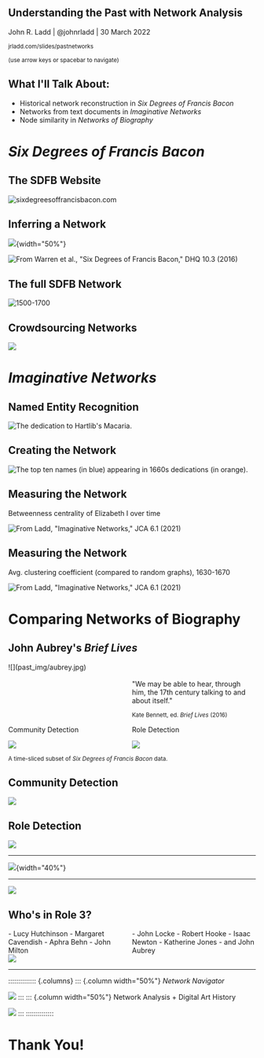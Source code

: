 ## Understanding the Past with Network Analysis

John R. Ladd | @johnrladd | 30 March 2022

<small>jrladd.com/slides/pastnetworks</small>

<small>(use arrow keys or spacebar to navigate)</small>

## What I'll Talk About:

- Historical network reconstruction in *Six Degrees of Francis Bacon*
- Networks from text documents in *Imaginative Networks*
- Node similarity in *Networks of Biography*

# *Six Degrees of Francis Bacon*

## The SDFB Website

![sixdegreesoffrancisbacon.com](past_img/sixdegrees.png)

## Inferring a Network

![](past_img/dhq1.png){width="50%"}

![<small>From Warren et al., "Six Degrees of Francis Bacon," DHQ 10.3 (2016)</small>](past_img/dhq2.png)

## The full SDFB Network

![1500-1700](past_img/sixdegreesfull.png)

## Crowdsourcing Networks

![](past_img/sixdegrees.png)

# *Imaginative Networks*

## Named Entity Recognition

![The dedication to Hartlib's *Macaria*.](past_img/hartlib2.png)

## Creating the Network

![The top ten names (in blue) appearing in 1660s dedications (in orange).](past_img/1660_topten.png)

## Measuring the Network

Betweenness centrality of Elizabeth I over time

![<small>From Ladd, "Imaginative Networks," JCA 6.1 (2021)</small>](past_img/elizabeth.png)

## Measuring the Network

Avg. clustering coefficient (compared to random graphs), 1630-1670

![<small>From Ladd, "Imaginative Networks," JCA 6.1 (2021)</small>](past_img/clustering_midcentury.png)


# Comparing Networks of Biography

## John Aubrey's *Brief Lives*

<div style="width:50%;float:left;">
![](past_img/aubrey.jpg)
</div>
<div style="width:50%;float:left;">
<br><br>
"We may be able to hear, through him, the 17th century talking to and about itself."

<small>Kate Bennett, ed. *Brief Lives* (2016)</small>
</div>

---

<div style="width:50%;float:left;">
Community Detection

![](past_img/community.png)
</div>
<div style="width:50%;float:left;">
Role Detection

![](past_img/role.png)
</div>

<small>A time-sliced subset of *Six Degrees of Francis Bacon* data.</small>

## Community Detection

![](past_img/community.png)

## Role Detection

![](past_img/role.png)

---

![](past_img/nodemetrics.png){width="40%"}

---

![](past_img/role_hutchinson.png)

## Who's in Role 3?

<div style="width:50%;float:left;">
- Lucy Hutchinson
- Margaret Cavendish
- Aphra Behn
- John Milton
</div>
<div style="width:50%;float:left;">
- John Locke
- Robert Hooke
- Isaac Newton
- Katherine Jones
- and John Aubrey
</div>

---

![](past_img/role_hutchinson_aubrey.png)

---

:::::::::::::: {.columns}
::: {.column width="50%"}
*Network Navigator*

![](past_img/navigator.png)
:::
::: {.column width="50%"}
Network Analysis + Digital Art History

![](past_img/NADAH.png)
:::
::::::::::::::

# Thank You!
